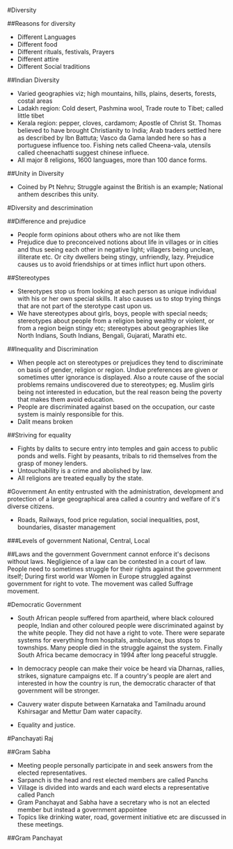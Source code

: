 ---
---
#Diversity

##Reasons for diversity
- Different Languages
- Different food
- Different rituals, festivals, Prayers
- Different attire
- Different Social traditions

##Indian Diversity
- Varied geographies viz; high mountains, hills, plains, deserts, forests, costal areas
- Ladakh region: Cold desert, Pashmina wool, Trade route to Tibet; called little tibet
- Kerala region: pepper, cloves, cardamom; Apostle of Christ St. Thomas believed to have brought Christianity to India; Arab traders settled here as described by Ibn Battuta; Vasco da Gama landed here so has a portuguese influence too. Fishing nets called Cheena-vala, utensils called cheenachatti suggest chinese influece.
- All major 8 religions, 1600 languages, more than 100 dance forms.

##Unity in Diversity
- Coined by Pt Nehru; Struggle against the British is an example; National anthem describes this unity.

#Diversity and descrimination

##Difference and prejudice
- People form opinions about others who are not like them
- Prejudice due to preconceived notions about life in villages or in cities and thus seeing each other in negative light; villagers being unclean, illiterate etc. Or city dwellers being stingy, unfriendly, lazy. Prejudice causes us to avoid friendships or at times inflict hurt upon others.

##Stereotypes
- Stereotypes stop us from looking at each person as unique individual with his or her own special skills. It also causes us to stop trying things that are not part of the sterotype cast upon us.
- We have stereotypes about girls, boys, people with special needs; stereotypes about people from a religion being wealthy or violent, or from a region beign stingy etc; stereotypes about geographies like North Indians, South Indians, Bengali, Gujarati, Marathi etc.

##Inequality and Discrimination
- When people act on stereotypes or prejudices they tend to discriminate on basis of gender, religion or region. Undue preferences are given or sometimes utter ignorance is displayed. Also a route cause of the social problems remains undiscovered due to stereotypes; eg. Muslim girls being not interested in education, but the real reason being the poverty that makes them avoid education.
- People are discriminated against based on the occupation, our caste system is mainly responsible for this.
- Dalit means broken

##Striving for equality
- Fights by dalits to secure entry into temples and gain access to public ponds and wells. Fight by peasants, tribals to rid themselves from the grasp of money lenders.
- Untouchability is a crime and abolished by law.
- All religions are treated equally by the state.

#Government
An entity entrusted with the administration, development and protection of a large geographical area called a country and welfare of it's diverse citizens.
- Roads, Railways, food price regulation, social inequalities, post, boundaries, disaster management

###Levels of government
National, Central, Local

##Laws and the government
Government cannot enforce it's decisons without laws. Negligience of a law can be contested in a court of law. People need to sometimes struggle for their rights against the government itself; During first world war Women in Europe struggled against government for right to vote. The movement was called Suffrage movement.

#Democratic Government
- South African people suffered from apartheid, where black coloured people, Indian and other coloured people were discriminated against by the white people. They did not have a right to vote. There were separate systems for everything from hospitals, ambulance, bus stops to townships. Many people died in the struggle against the system. Finally South Africa became democracy in 1994 after long peaceful struggle.

- In democracy people can make their voice be heard via Dharnas, rallies, strikes, signature campaigns etc. If a country's people are alert and interested in how the country is run, the democratic character of that government will be stronger.

- Cauvery water dispute between Karnataka and Tamilnadu around Kshirsagar and Mettur Dam water capacity.

- Equality and justice.

#Panchayati Raj

##Gram Sabha
- Meeting people personally participate in and seek answers from the elected representatives.
- Sarpanch is the head and rest elected members are called Panchs
- Village is divided into wards and each ward elects a representative called Panch
- Gram Panchayat and Sabha have a secretary who is not an elected member but instead a government appointee
- Topics like drinking water, road, goverment initiative etc are discussed in these meetings.

##Gram Panchayat
